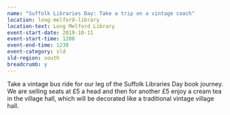 ```yaml
---
name: "Suffolk Libraries Day: Take a trip on a vintage coach"
location: long-melford-library
location-text: Long Melford Library
event-start-date: 2019-10-11
event-start-time: 1200
event-end-time: 1230
event-category: sld
sld-region: south
breadcrumb: y
---
```


Take a vintage bus ride for our leg of the Suffolk Libraries Day book journey. We are selling seats at £5 a head and then for another £5 enjoy a cream tea in the village hall, which will be decorated like a traditional vintage village hall.
